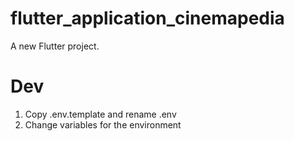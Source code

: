 # flutter_application_cinemapedia

A new Flutter project.

# Dev
1. Copy .env.template and rename .env
2. Change variables for the environment